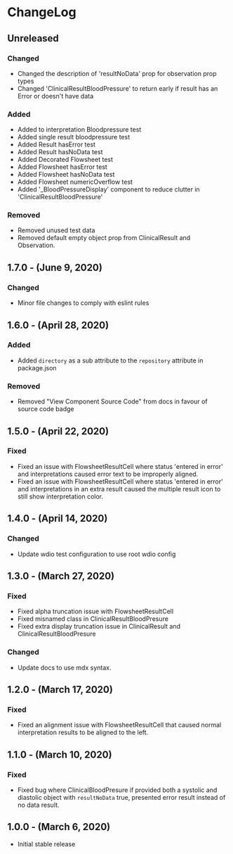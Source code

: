 ChangeLog
=========

Unreleased
----------
### Changed
* Changed the description of 'resultNoData' prop for observation prop types
* Changed 'ClinicalResultBloodPressure' to return early if result has an Error or doesn't have data

### Added
* Added to interpretation Bloodpressure test
* Added single result bloodpressure test
* Added Result hasError test
* Added Result hasNoData test
* Added Decorated Flowsheet test
* Added Flowsheet hasError test
* Added Flowsheet hasNoData test
* Added Flowsheet numericOverflow test
* Added '\_BloodPressureDisplay' component to reduce clutter in 'ClinicalResultBloodPressure'

### Removed
* Removed unused test data
* Removed default empty object prop from ClinicalResult and Observation.

1.7.0 - (June 9, 2020)
----------
### Changed
* Minor file changes to comply with eslint rules

1.6.0 - (April 28, 2020)
----------
### Added
* Added `directory` as a sub attribute to the `repository` attribute in package.json

### Removed
* Removed "View Component Source Code" from docs in favour of source code badge

1.5.0 - (April 22, 2020)
----------
### Fixed
* Fixed an issue with FlowsheetResultCell where status 'entered in error' and interpretations caused error text to be improperly aligned.
* Fixed an issue with FlowsheetResultCell where status 'entered in error' and interpretations in an extra result caused the multiple result icon to still show interpretation color.

1.4.0 - (April 14, 2020)
----------
### Changed
* Update wdio test configuration to use root wdio config

1.3.0 - (March 27, 2020)
----------
### Fixed
* Fixed alpha truncation issue with FlowsheetResultCell
* Fixed misnamed class in ClinicalResultBloodPresure
* Fixed extra display truncation issue in ClinicalResult and ClinicalResultBloodPresure

### Changed
* Update docs to use mdx syntax.

1.2.0 - (March 17, 2020)
----------
### Fixed
* Fixed an alignment issue with FlowsheetResultCell that caused normal interpretation results to be aligned to the left.

1.1.0 - (March 10, 2020)
----------
### Fixed
* Fixed bug where ClinicalBloodPresure if provided both a systolic and diastolic object with `resultNoData` true, presented error result instead of no data result.

1.0.0 - (March 6, 2020)
----------
* Initial stable release
